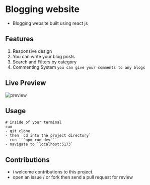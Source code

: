 # Blogging website

- Blogging website built using react js

## Features

1. Responsive design
2. You can write your blog posts
2. Search and Filters by category
3. Commenting System ```you can give your comments to any blogs```


## Live Preview
![preview](https://github.com/preston176/blogging-website-react-js/assets/49411983/72a20274-8049-46f2-bbaf-cbcb169157c4)

## Usage

```
# inside of your terminal
run
- git clone 
- then `cd into the project directory`
- run ```npm run dev```
- navigate to `localhost:5173`
```

## Contributions

- i welcome contributions to this project.
- open an issue / or fork then send a pull request for review
